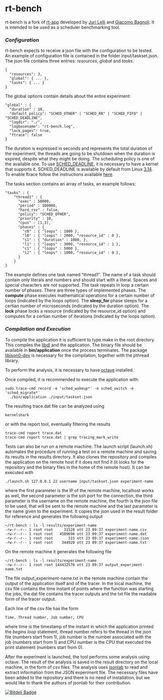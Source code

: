 rt-bench
========

rt-bench is a fork of [rt-app](https://github.com/gbagnoli/rt-app) developed
by [Juri Lelli](https://github.com/jlelli) and [Giacomo
Bagnoli](https://github.com/gbagnoli). It is intended to be used as a
scheduler benchmarking tool.

### _Configuration_
rt-bench expects to receive a json file with the configuration to be tested.
An example of configuration file is contained in the folder
input/taskset.json. The json file contains three entries: _resources_,
_global_ and _tasks_.

``` 
{
  "resources": 3,
  "global": { ... },
  "tasks": { ... }
}
``` 
The global options contain details about the entire experiment:
``` 
"global" : {
  "duration" : 10,
  "default_policy": "SCHED_OTHER" | "SCHED_RR" | "SCHED_FIFO" | "SCHED_DEADLINE",
  "logdir": "./",
  "logbasename": "rt-bench.log",
  "lock_pages": true,
  "ftrace": false
}
``` 

The duration is expressed in seconds and represents the total duration
of the experiment, the threads are going to be shutdown when the
duration is expired, despite what they might be doing. The scheduling
policy is one of the available one. To use
[SCHED_DEADLINE](http://en.wikipedia.org/wiki/SCHED_DEADLINE), it is
necessary to have a kernel that supports it. SCHED_DEADLINE is
available by default from Linux
[3.14](http://kernelnewbies.org/Linux_3.14#head-651929cdcf19cc2e2cfc7feb16b78ef963d195fe).
To enable ftrace follow the instructions available
[here](http://lwn.net/Articles/425583/).

The tasks section contains an array of tasks, an example follows:

``` 
"tasks" : {
    "thread1" : {
      "exec" : 50000,
      "period" : 100000,
      "hard_rsv" : false, 
      "policy": "SCHED_OTHER",
      "priority" : 10,
      "cpus" : [1,3],
      "phases" : {
        "c0" : { "loops" : 1000 },
        "l0" : { "loops" : 2000, "resource_id" : 0 },
        "s1" : { "duration" : 1000, },
        "l1" : { "loops" : 3000, "resource_id" : 1 },
        "c1" : { "loops" : 5000 },
        "l2" : { "loops" : 1000, "resource_id" : 0 },
      }
    }
}
``` 

The example defines one task named "thread1". The name of a task should contain
only literals and numbers and should start with a literal. Spaces and special
characters are not supported.
The task repeats in loop a certain number of phases. There are three types of
implemented phases. The **compute** phase executes mathematical operations for
a certain number of loops (indicated by the loops option).  The **sleep_for**
phase sleeps for a certian number of microseconds (indicated by the duration
option). The **lock** phase locks a resource (indicated by the resource_id
option) and computes for a certian number of iterations (indicated by the
loops option).

### _Compilation and Execution_ ###

To compile the application it is sufficient to type make in the root
directory. This compiles the
[libdl](https://github.com/gbagnoli/rt-app/tree/master/libdl) and the
application. The binary file should be available in
**bin/application** once the process terminates. The package
[libjson0-dev](https://packages.debian.org/search?keywords=libjson0-dev)
is necessary for the compilation, together with the pthread library.

To perform the analysis, it is necessary to have
[octave](https://www.gnu.org/software/octave/) installed.

Once compiled, it is recommended to execute the application with:
```
sudo trace-cmd record -e 'sched_wakeup*' -e sched_switch -e 'sched_migrate*'
  ./bin/application ./input/taskset.json
```
The resulting trace.dat file can be analyzed using
```
kernelshark
```
or with the report tool, eventually filtering the results
```
trace-cmd report trace.dat
trace-cmd report trace.dat | grep tracing_mark_write
```

Tests can also be run on a remote machine. The launch script (launch.sh)
automates the procedure of running a test on a remote machine and saving its
results in the results directory. It also clones the repository and compiles
the application on the remote host if it does not find it (it looks for the
repository and the binary files in the home of the remote host). It can be
executed with

```
./launch.sh 127.0.0.1 22 username input/taskset.json experiment-name
```

where the first parameter is the IP of the remote machine, localhost works as
well, the second parameter is the ssh port for the connection, the third
parameter is the username on the remote machine, the fourth is the json file
to be used, that will be sent to the remote machine and the last parameter is
the name given to the experiment. It copies the json used in the result folder
for reference and generates the following output

```
~/rt-bench : ls -l results/experiment-name
-rw-r--r-- 1 root root     31528 ott 23 09:37 experiment-name.csv
-rw-r--r-- 1 root root   4509696 ott 23 09:37 experiment-name.dat
-rw-r--r-- 1 root root       315 ott 23 09:37 experiment-name.json
-rw-r--r-- 1 root root    344920 ott 23 09:37 experiment-name.txt
```

On the remote machine it generates the following file

```
~/rt-bench : ls -l results/experiment-name
-rw-r--r-- 1 root root 144432576 ott 23 09:37 output_experiment-name.txt
```

The file output_experiment-name.txt in the remote machine contain the output
of the application itself and of the tracer. In the local machine, the csv
file contains the time instant of points where the function was starting the
jobs, the dat file contains the tracer outputs and the txt file the readable
form of the tracer output.

Each line of the csv file has the form
```
Time, Thread number, Job number, CPU
```
where time is the timestamp of the instant in which the application printed
the _begins loop_ statement, thread number refers to the thread in the json
file (numbers start from 1), job number is the number associated with the job
(numbers start from 1) and CPU number is the CPU that executed the print
statement (numbers start from 0).

After the experiment is launched, the tool performs some analysis using
octave. The result of the analysis is saved in the result directory on the
local machine, in the form of csv files. The analysis uses 
[jsonlab](http://iso2mesh.sourceforge.net/cgi-bin/index.cgi?jsonlab) to
read and extract information from the JSON experiment file. The necessary files
have been added to the repository and there is no need of installation, but
we would like to thank the authors of jsonlab for their contribution.


[![Bitdeli Badge](https://d2weczhvl823v0.cloudfront.net/martinamaggio/rt-bench/trend.png)](https://bitdeli.com/free "Bitdeli Badge")

